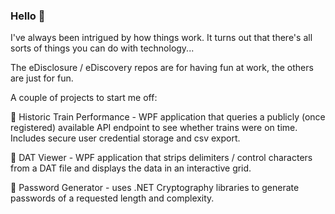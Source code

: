 ### Hello 👋

I've always been intrigued by how things work. It turns out that there's all sorts of things you can do with technology...

The eDisclosure / eDiscovery repos are for having fun at work, the others are just for fun.

A couple of projects to start me off:

🚄 Historic Train Performance - WPF application that queries a publicly (once registered) available API endpoint to see whether trains were on time. Includes secure user credential storage and csv export.

🔭 DAT Viewer - WPF application that strips delimiters / control characters from a DAT file and displays the data in an interactive grid.

🔐 Password Generator - uses .NET Cryptography libraries to generate passwords of a requested length and complexity.
